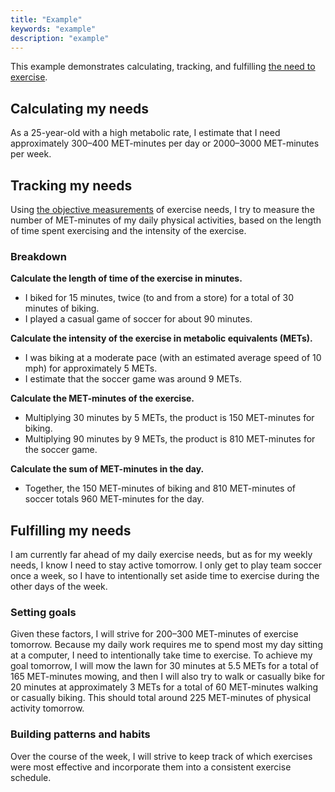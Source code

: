 ```yaml
---
title: "Example"
keywords: "example"
description: "example"
---
```


This example demonstrates calculating, tracking, and fulfilling [the need to exercise](/needs/physiological/exercise/).

## Calculating my needs

As a 25-year-old with a high metabolic rate, I estimate that I need approximately 300–400 MET-minutes per day or 2000–3000 MET-minutes per week.

## Tracking my needs

Using [the objective measurements](/needs/physiological/exercise/#objective-measurement) of exercise needs, I try to measure the number of MET-minutes of my daily physical activities, based on the length of time spent exercising and the intensity of the exercise.

### Breakdown

**Calculate the length of time of the exercise in minutes.**

- I biked for 15 minutes, twice (to and from a store) for a total of 30 minutes of biking.
- I played a casual game of soccer for about 90 minutes.

**Calculate the intensity of the exercise in metabolic equivalents (METs).**

- I was biking at a moderate pace (with an estimated average speed of 10 mph) for approximately 5 METs.
- I estimate that the soccer game was around 9 METs.

**Calculate the MET-minutes of the exercise.**

- Multiplying 30 minutes by 5 METs, the product is 150 MET-minutes for biking.
- Multiplying 90 minutes by 9 METs, the product is 810 MET-minutes for the soccer game.

**Calculate the sum of MET-minutes in the day.**

- Together, the 150 MET-minutes of biking and 810 MET-minutes of soccer totals 960 MET-minutes for the day.

## Fulfilling my needs

I am currently far ahead of my daily exercise needs, but as for my weekly needs, I know I need to stay active tomorrow. I only get to play team soccer once a week, so I have to intentionally set aside time to exercise during the other days of the week.

### Setting goals

Given these factors, I will strive for 200–300 MET-minutes of exercise tomorrow. Because my daily work requires me to spend most my day sitting at a computer, I need to intentionally take time to exercise. To achieve my goal tomorrow, I will mow the lawn for 30 minutes at 5.5 METs for a total of 165 MET-minutes mowing, and then I will also try to walk or casually bike for 20 minutes at approximately 3 METs for a total of 60 MET-minutes walking or casually biking. This should total around 225 MET-minutes of physical activity tomorrow.

### Building patterns and habits

Over the course of the week, I will strive to keep track of which exercises were most effective and incorporate them into a consistent exercise schedule.
